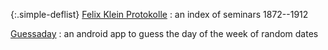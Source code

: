 {:.simple-deflist}
[Felix Klein Protokolle]({{site.baseurl}}/klein)
: an index of seminars 1872--1912

[Guessaday]({{site.baseurl}}/guessaday)
: an android app to guess the day of the week of random dates
